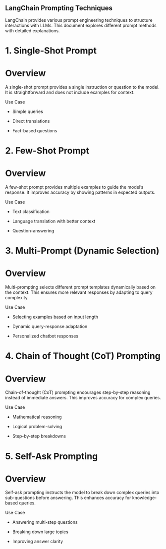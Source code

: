 ## LangChain Prompting Techniques

LangChain provides various prompt engineering techniques to structure interactions with LLMs. This document explores different prompt methods with detailed explanations.

# 1. Single-Shot Prompt

# Overview

A single-shot prompt provides a single instruction or question to the model. It is straightforward and does not include examples for context.

Use Case

- Simple queries

- Direct translations

- Fact-based questions

# 2. Few-Shot Prompt

# Overview

A few-shot prompt provides multiple examples to guide the model’s response. It improves accuracy by showing patterns in expected outputs.

Use Case

- Text classification

- Language translation with better context

- Question-answering

# 3. Multi-Prompt (Dynamic Selection)

# Overview

Multi-prompting selects different prompt templates dynamically based on the context. This ensures more relevant responses by adapting to query complexity.

Use Case

- Selecting examples based on input length

- Dynamic query-response adaptation

- Personalized chatbot responses

# 4. Chain of Thought (CoT) Prompting

# Overview

Chain-of-thought (CoT) prompting encourages step-by-step reasoning instead of immediate answers. This improves accuracy for complex queries.

Use Case

- Mathematical reasoning

- Logical problem-solving

- Step-by-step breakdowns

# 5. Self-Ask Prompting

# Overview

Self-ask prompting instructs the model to break down complex queries into sub-questions before answering. This enhances accuracy for knowledge-based queries.

Use Case

- Answering multi-step questions

- Breaking down large topics

- Improving answer clarity